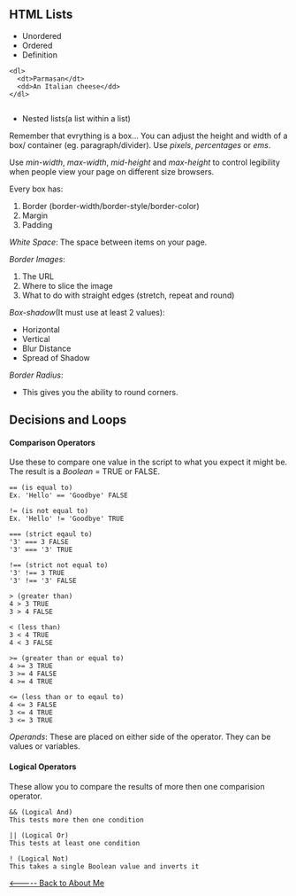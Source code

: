 ## HTML Lists

- Unordered
- Ordered
- Definition
```
<dl>
  <dt>Parmasan</dt>
  <dd>An Italian cheese</dd>
</dl>
  
  ```
  - Nested lists(a list within a list)

  Remember that evrything is a box...
  You can adjust the height and width of a box/ container (eg. paragraph/divider). Use _pixels_, _percentages_ or _ems_.

  Use _min-width_, _max-width_, _mid-height_ and _max-height_ to control legibility when people view your page on different size browsers.

  Every box has:
  1. Border (border-width/border-style/border-color)
  1. Margin
  1. Padding

_White Space_:
The space between items on your page.

_Border Images_:

1. The URL
1. Where to slice the image
1. What to do with straight edges (stretch, repeat and round)
 
 _Box-shadow_(It must use at least 2 values):
 - Horizontal
 - Vertical
 - Blur Distance
 - Spread of Shadow

 _Border Radius_:
 - This gives you the ability to round corners.

 ## Decisions and Loops


 #### __Comparison Operators__

 Use these to compare one value in the script to what you expect it might be. The result is a _Boolean_ = TRUE or FALSE.

```
== (is equal to)
Ex. 'Hello' == 'Goodbye' FALSE

!= (is not equal to) 
Ex. 'Hello' != 'Goodbye' TRUE

=== (strict eqaul to)
'3' === 3 FALSE
'3' === '3' TRUE

!== (strict not equal to)
'3' !== 3 TRUE
'3' !== '3' FALSE

> (greater than)
4 > 3 TRUE
3 > 4 FALSE

< (less than)
3 < 4 TRUE
4 < 3 FALSE

>= (greater than or equal to)
4 >= 3 TRUE
3 >= 4 FALSE
4 >= 4 TRUE

<= (less than or to eqaul to)
4 <= 3 FALSE
3 <= 4 TRUE
3 <= 3 TRUE

```

_Operands_:
These are placed on either side of the operator. They can be values or variables.

#### __Logical Operators__
These allow you to compare the results of more then one comparision operator.

```
&& (Logical And)
This tests more then one condition

|| (Logical Or)
This tests at least one condition

! (Logical Not)
This takes a single Boolean value and inverts it

```

[<----- Back to About Me](../README.md)
